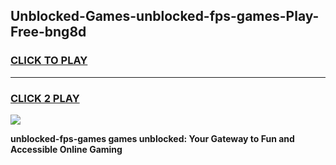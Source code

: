 
## Unblocked-Games-unblocked-fps-games-Play-Free-bng8d
<h3>
<a href="https://premium76.site?title=unblocked-fps-games&ref=24M">CLICK TO PLAY</a></h3>
<hr>

<h3>
<a href="https://premium76.site?title=unblocked-fps-games&ref=24M">CLICK 2 PLAY</a>
  
</h3>

<a href="https://premium76.site?title=unblocked-fps-games&ref=24M"><img src="https://clearcache.store/games.png"></a>


**unblocked-fps-games games unblocked: Your Gateway to Fun and Accessible Online Gaming**
